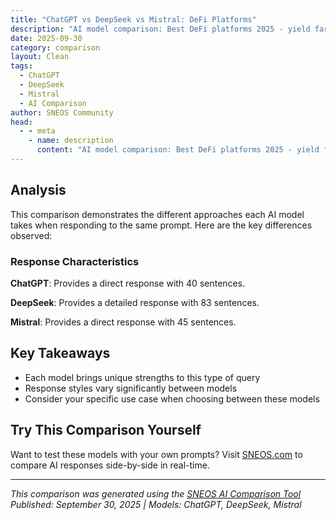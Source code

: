 ```yaml
---
title: "ChatGPT vs DeepSeek vs Mistral: DeFi Platforms"
description: "AI model comparison: Best DeFi platforms 2025 - yield farming and lending protocols..."
date: 2025-09-30
category: comparison
layout: Clean
tags:
  - ChatGPT
  - DeepSeek
  - Mistral
  - AI Comparison
author: SNEOS Community
head:
  - - meta
    - name: description
      content: "AI model comparison: Best DeFi platforms 2025 - yield farming and lending protocols..."
---
```


<ChatComparison
  title="ChatGPT vs DeepSeek vs Mistral: DeFi Platforms"
  prompt="Best DeFi platforms 2025 - yield farming and lending protocols"
  :responses='{
    "ChatGPT": "Certainly! Here are some of the best DeFi platforms for 2025 focusing on yield farming and lending protocols, based on current trends and innovations in the space:\n\n### Top Yield Farming Platforms in 2025\n1. **Curve Finance**\n   - Specializes in stablecoin and low-slippage swaps.\n   - Provides attractive yield farming opportunities with low impermanent loss.\n   - Strong liquidity and integration with many DeFi protocols.\n\n2. **Uniswap v4**\n   - Leading decentralized exchange enabling yield farming through liquidity provision.\n   - V4 introduces more capital efficiency and flexible fee structures improving yield opportunities.\n\n3. **Balancer**\n   - Automated portfolio manager and liquidity provider.\n   - Offers multi-asset pools for diversified farming strategies.\n   - Innovative smart order routing improves returns.\n\n4. **Aavegotchi (for NFT and DeFi fusion)**\n   - Combines DeFi yield farming with NFT incentives, growing trend in 2025.\n   - Gamified yield farming attracting new user engagement.\n\n5. **Yearn Finance**\n   - Specialized vaults that optimize yield farming by automatically shifting funds to the best protocols.\n   - User-friendly and highly secure.\n\n### Top Lending Protocols in 2025\n1. **Aave v5**\n   - Leading open-source and non-custodial lending protocol.\n   - Supports a wide variety of assets with variable and stable interest rates.\n   - Enhanced security and gas optimization in v5.\n\n2. **Compound Finance**\n   - One of the pioneering DeFi lending platforms.\n   - Continuous upgrades improving capital efficiency and interest rate models.\n\n3. **MakerDAO**\n   - The backbone of decentralized stablecoins (DAI).\n   - Lending backed by collateral with stablecoin minting.\n   - Continuing to innovate through multi-collateral support.\n\n4. **Celsius Network (DeFi version)**\n   - Transitioning towards decentralized lending to provide competitive yields.\n   - User-friendly interface and custodial options integrated with DeFi.\n\n5. **TrueFi**\n   - Focuses on unsecured lending through on-chain credit scores.\n   - Growing in 2025 for institutional-level lending and borrowing.\n\n---\n\n### Key Considerations for 2025 DeFi Users:\n- **Security:** Opt for protocols with proven audits and bug bounties.\n- **Interoperability:** Cross-chain support enhances yield farming and lending opportunities.\n- **Gas Fees:** Layer 2 integrations and zero-knowledge rollups reduce transaction costs.\n- **Regulatory Compliance:** Platforms increasingly focus on compliance without sacrificing decentralization.\n\n---\n\nIf you want, I can provide detailed guides on how to start yield farming or lending on any of these platforms!",
    "DeepSeek": "Of course. Here is a comprehensive overview of the best DeFi platforms projected for 2025, focusing on yield farming and lending protocols.\n\n**Important Disclaimer:** This is a forward-looking analysis based on current trends, technological developments, and the overall trajectory of the crypto space. The DeFi landscape is extremely volatile and can change rapidly. **This is not financial advice. Always do your own research (DYOR) before investing in any protocol.**\n\n### Key Trends Shaping DeFi in 2025\n\nTo understand why these platforms are positioned for success, it\u0027s crucial to recognize the dominant trends:\n\n1.  **The Rise of Layer 2s and Appchains:** Ethereum will remain the security backbone, but activity will overwhelmingly happen on Layer 2s like Arbitrum, Optimism, and zkSync Era, and application-specific blockchains (appchains) using tech like Polygon CDK and Cosmos SDK.\n2.  **Real-World Assets (RWA):** Tokenizing traditional finance (bonds, credit, real estate) will become a major source of sustainable, \u0022real\u0022 yield.\n3.  **DeFi Composability \u0026 Modularity:** Protocols will function less as standalone apps and more as \u0022money legos\u0022 that seamlessly integrate with each other.\n4.  **Improved User Experience (UX):** The winning platforms will have abstracted away blockchain complexity, offering a Web2-like experience with smart accounts (ERC-4337) and intuitive interfaces.\n5.  **Cross-Chain Interoperability:** The ability to move assets and liquidity effortlessly across different chains will be table stakes.\n\n---\n\n### Best DeFi Platforms for 2025: Yield Farming \u0026 Lending\n\nHere\u2019s a breakdown of protocols categorized by their primary strength, with a focus on their 2025 potential.\n\n#### Category 1: Established Lending Giants Evolving into Money Markets\n\nThese protocols are the bedrock of DeFi, and their evolution will make them central hubs in 2025.\n\n**1. Aave (and its GHO Stablecoin)**\n*   **What it is:** The leading decentralized money market protocol.\n*   **2025 Outlook:** Aave V3 has set the stage for a multi-chain future with features like \u0022Portals\u0022 for cross-chain liquidity. The key to its 2025 dominance will be the growth of its native, over-collateralized stablecoin, **GHO**. Aave\u0027s strategy is to become the core liquidity layer for the entire DeFi ecosystem, with GHO as its native currency.\n*   **Why it\u0027s a Top Contender:**\n    *   **Brand Recognition \u0026 Security:** The most audited and trusted name in DeFi lending.\n    *   **Multi-Chain Dominance:** Deployed on Ethereum, Polygon, Avalanche, and all major L2s.\n    *   **GHO Ecosystem:** Earning yield by minting GHO and using it across other DeFi protocols will be a major yield farming strategy.\n\n**2. Compound Finance (and its Superstate Vision)**\n*   **What it is:** The original DeFi lending pioneer, now governed by a more corporate-like structure.\n*   **2025 Outlook:** Compound is pivoting towards bridging TradFi and DeFi. Its proposal for **\u0022Superstate,\u0022** a fund that holds US government bonds and represents them as an ERC-20 token on-chain, is a direct play on the RWA trend. Compound V4 is expected to be highly optimized for institutional use.\n*   **Why it\u0027s a Top Contender:**\n    *   **Institutional Focus:** Its new structure is designed to appeal to regulated entities.\n    *   **RWA Pioneer:** First-mover advantage in bringing high-quality, off-chain yield on-chain.\n    *   **Technical Innovation:** Continues to iterate on its core lending model with improved risk management.\n\n#### Category 2: Next-Generation Yield Hubs \u0026 Automated Strategies\n\nThese platforms simplify yield farming by automating complex strategies.\n\n**1. Yearn Finance**\n*   **What it is:** The original yield aggregator or \u0022DeFi robo-advisor.\u0022 It automatically moves user funds between lending protocols and liquidity pools to find the best risk-adjusted yield.\n*   **2025 Outlook:** Yearn\u0027s success is tied to its ability to innovate on vault strategies. In 2025, expect vaults that are natively cross-chain, incorporate RWAs, and use advanced hedging strategies to protect against impermanent loss. Its v3 update makes it easier for top strategists to deploy capital.\n*   **Why it\u0027s a Top Contender:**\n    *   **Set-and-Forget Simplicity:** The best UX for passive yield seekers.\n    *   **Strategy Innovation:** Consistently at the forefront of developing new yield-farming tactics.\n    *   **Strong Community of Developers:** Attracts the best talent in DeFi strategy.\n\n**2. Balancer \u0026 Beethoven X (on Fantom)**\n*   **What it is:** Balancer is a DEX and automated portfolio manager. Beethoven X is a fork of Balancer on Fantom that has become an innovation hub.\n*   **2025 Outlook:** Balancer\u0027s \u0022Boosted Pools\u0022 technology, which uses idle LP tokens to earn lending yield on Aave, is a game-changer for capital efficiency. This model will become the standard for stablecoin and correlated asset pools. Beethoven X is pioneering \u0022meta-stable\u0022 pools for LSDs (Liquid Staking Derivatives) like stETH and rETH.\n*   **Why it\u0027s a Top Contender:**\n    *   **Capital Efficiency:** Boosted Pools offer significantly higher APY for the same assets.\n    *   **Customizable Pools:** Ideal for DAO treasuries and sophisticated investors to create bespoke index funds.\n    *   **Hub for LSDfi:** A central player in the ecosystem built around liquid staking tokens.\n\n#### Category 3: Rising Stars \u0026 Niche Innovators\n\nThese platforms are pushing the boundaries of what\u0027s possible in DeFi.\n\n**1. Pendle Finance**\n*   **What it is:** A protocol that allows you to tokenize and trade future yield. You can sell your future yield for upfront cash or buy discounted future yield for leveraged exposure.\n*   **2025 Outlook:** Pendle is perfectly positioned for a multi-chain world filled with liquid staking tokens and RWAs. As more assets generate yield (e.g., stETH yield, RWA interest), the need to hedge, speculate, or optimize that yield will grow exponentially.\n*   **Why it\u0027s a Top Contender:**\n    *   **Unique Value Proposition:** No other protocol does yield tokenization as well.\n    *   **Perfect for LSDfi and RWA:** The go-to platform for sophisticated yield management.\n    *   **Growing Integration:** Being integrated into other major protocols like Aura and Yearn.\n\n**2. Radiant Capital**\n*   **What it is:** An omnichain money market built on LayerZero. It allows you to deposit collateral on one chain and borrow assets on any other supported chain.\n*   **2025 Outlook:** If cross-chain interoperability is the future, Radiant is a prime candidate to challenge Aave. Its goal is to be the single, unified liquidity layer for all major chains. Its dLP (Dynamic Liquidity Provider) model also rewards long-term stakers with a share of protocol revenue.\n*   **Why it\u0027s a Top Contender:**\n    *   **True Omnichain Lending/Borrowing:** Solves a major pain point in a multi-chain ecosystem.\n    *   **Strong Tokenomics:** dLP model incentivizes protocol-aligned behavior and creates a sustainable flywheel.\n    *   **Aggressive Expansion:** Rapidly deploying on new chains and integrating new assets.\n\n#### Category 4: The Infrastructure Pillars (Liquid Staking)\n\nWhile not \u0022platforms\u0022 in the same way, these are critical for yield generation.\n\n**1. Lido (LST) \u0026 EigenLayer (Restaking)**\n*   **What it is:** Lido is the dominant liquid staking protocol. EigenLayer is a protocol for \u0022restaking\u0022 your stETH to secure other networks and services, earning additional yield.\n*   **2025 Outlook:** stETH will be the cornerstone collateral asset across DeFi. The entire **LSDfi** ecosystem (DeFi built on Liquid Staking Derivatives) will be massive. EigenLayer will create a new yield primitive called \u0022restaking,\u0022 which could become a fundamental part of every DeFi user\u0027s yield strategy.\n*   **Why it\u0027s a Top Contender:**\n    *   **Market Dominance:** Lido has a huge lead in the liquid staking race.\n    *   **New Yield Frontier:** EigenLayer opens up entirely new sources of yield from securing other protocols.\n    *   **Composability:** stETH is the ultimate \u0022Lego brick\u0022 for DeFi.\n\n### Summary Table for 2025\n\n| Platform | Primary Category | Key Innovation for 2025 | Best For |\n| :--- | :--- | :--- | :--- |\n| **Aave** | Lending | Omnichain liquidity \u0026 GHO stablecoin ecosystem | The safest, most diversified lending/borrowing |\n| **Compound** | Lending | Real-World Assets (RWA) \u0026 institutional entry | Exposure to TradFi yield on-chain |\n| **Yearn Finance** | Yield Aggregator | Cross-chain \u0026 RWA-integrated vaults | Passive, automated yield optimization |\n| **Balancer/Beethoven X**| DEX \u0026 Yield | Capital-efficient \u0022Boosted Pools\u0022 | High-efficiency liquidity providing |\n| **Pendle Finance** | Yield Trading | Tokenizing LSD \u0026 RWA yield | Sophisticated yield hedging and speculation |\n| **Radiant Capital** | Omnichain Lending | Unified liquidity across all chains | Cross-chain borrowing and lending |\n| **Lido",
    "Mistral": "Predicting the best DeFi platforms for 2025 involves some speculation, as the landscape of decentralized finance is rapidly evolving. However, based on current trends and the performance of leading platforms, here are some that are likely to remain prominent or emerge as key players in yield farming and lending protocols:\n\n### Yield Farming Platforms\n\n1. **Uniswap**\n   - **Overview**: Uniswap is a leading decentralized exchange (DEX) that has become a cornerstone of the DeFi ecosystem. It allows users to swap tokens and provides liquidity pools for yield farming.\n   - **Why It Might Remain Prominent**: Continuous innovation, strong community support, and integration with other DeFi protocols.\n\n2. **Curve Finance**\n   - **Overview**: Curve is a DEX specifically designed for stablecoins and other assets with similar prices. It offers efficient trading and high yields for liquidity providers.\n   - **Why It Might Remain Prominent**: High efficiency in stablecoin trading, strong liquidity, and robust yield farming opportunities.\n\n3. **SushiSwap**\n   - **Overview**: SushiSwap is another popular DEX that offers yield farming opportunities. It started as a fork of Uniswap but has since evolved with unique features.\n   - **Why It Might Remain Prominent**: Innovative features like Kashi lending and MISO token launchpad, along with a strong community.\n\n4. **PancakeSwap**\n   - **Overview**: PancakeSwap is a DEX on the Binance Smart Chain (BSC) that offers yield farming, staking, and lottery features.\n   - **Why It Might Remain Prominent**: Lower fees compared to Ethereum-based platforms, user-friendly interface, and a wide range of features.\n\n### Lending Protocols\n\n1. **Aave**\n   - **Overview**: Aave is a leading lending and borrowing protocol that allows users to earn interest on deposits and borrow assets.\n   - **Why It Might Remain Prominent**: Innovative features like flash loans, a strong security track record, and a wide range of supported assets.\n\n2. **Compound**\n   - **Overview**: Compound is a decentralized lending protocol that allows users to supply assets to liquidity pools and earn interest.\n   - **Why It Might Remain Prominent**: Established reputation, robust security, and integration with other DeFi protocols.\n\n3. **MakerDAO**\n   - **Overview**: MakerDAO is the protocol behind the DAI stablecoin, offering lending and borrowing services through its collateralized debt positions (CDPs).\n   - **Why It Might Remain Prominent**: Strong governance model, wide adoption of DAI, and continuous innovation.\n\n4. **Venus**\n   - **Overview**: Venus is a lending and borrowing protocol on the Binance Smart Chain, similar to Compound but with lower fees.\n   - **Why It Might Remain Prominent**: Lower transaction costs, growing user base, and integration with other BSC-based DeFi protocols.\n\n### Emerging Platforms\n\n1. **dYdX**\n   - **Overview**: dYdX is a decentralized exchange for spot, margin, and perpetual trading, with a focus on advanced trading features.\n   - **Why It Might Emerge**: Growing demand for advanced trading features in DeFi, strong user base, and continuous innovation.\n\n2. **Yearn.finance**\n   - **Overview**: Yearn.finance is a yield aggregator that optimizes yield farming strategies across multiple DeFi platforms.\n   - **Why It Might Emerge**: Automated yield optimization, strong community support, and integration with various DeFi protocols.\n\n3. **Balancer**\n   - **Overview**: Balancer is a DEX that allows for customizable liquidity pools and automated portfolio management.\n   - **Why It Might Emerge**: Flexibility in liquidity pools, innovative features, and strong community support.\n\n### Factors to Consider\n\n- **Security**: Platforms with a strong security track record and regular audits are more likely to remain trusted.\n- **Innovation**: Continuous development and integration of new features will be crucial.\n- **Community Support**: Strong community engagement and governance models will drive adoption.\n- **Regulatory Environment**: Compliance with evolving regulatory frameworks will be essential.\n\nWhile these platforms are currently leading the DeFi space, the landscape is dynamic, and new players could emerge with innovative solutions. Keeping an eye on technological advancements, regulatory changes, and community trends will be key to identifying the best DeFi platforms in 2025."
  }'
  published-date="22:46"
/>

## Analysis

This comparison demonstrates the different approaches each AI model takes when responding to the same prompt. Here are the key differences observed:

### Response Characteristics

**ChatGPT**: Provides a direct response with 40 sentences. 

**DeepSeek**: Provides a detailed response with 83 sentences. 

**Mistral**: Provides a direct response with 45 sentences. 

## Key Takeaways

- Each model brings unique strengths to this type of query
- Response styles vary significantly between models
- Consider your specific use case when choosing between these models

## Try This Comparison Yourself

Want to test these models with your own prompts? Visit [SNEOS.com](https://sneos.com) to compare AI responses side-by-side in real-time.

---

*This comparison was generated using the [SNEOS AI Comparison Tool](https://sneos.com)*
*Published: September 30, 2025 | Models: ChatGPT, DeepSeek, Mistral*
